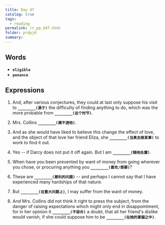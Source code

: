 ```yaml
---
title: Day 47
catalog: true
tags: 
  - reading
permalink: /r_pp_d47.html
folder: prdpjd
summary: 
---
```


## Words

-   <b data-toggle="tooltip" data-original-title="{{site.data.glossary.eligible}}">`eligible`</b>
-   <b data-toggle="tooltip" data-original-title="{{site.data.glossary.penance}}">`penance`</b>


## Expressions

1.  And, after various conjectures, they could at last only suppose his visit to <b data-toggle="tooltip" data-original-title="{{site.data.answers.d47_a}}">`________(源于)`</b> the difficulty of finding anything to do, which was the more probable from <b data-toggle="tooltip" data-original-title="{{site.data.answers.d47_a2}}">`________(这个时节)`</b>.

2.  Mrs. Collins <b data-toggle="tooltip" data-original-title="{{site.data.answers.d47_b}}">`________(摸不透他)`</b>.

3.  And as she would have liked to believe this change the effect of love, and the object of that love her friend Eliza, she <b data-toggle="tooltip" data-original-title="{{site.data.answers.d47_c}}">`________(当真去做某事)`</b> to work to find it out.

4.  Yes -- if Darcy does not put it off again. But I am <b data-toggle="tooltip" data-original-title="{{site.data.answers.d47_d}}">`________(随他处置)`</b>.

5.  When have you been prevented by want of money from going wherever you chose, or procuring anything you <b data-toggle="tooltip" data-original-title="{{site.data.answers.d47_e}}">`________(喜欢/想要)`</b>?

6.  These are <b data-toggle="tooltip" data-original-title="{{site.data.answers.d47_f}}">`________(犀利的问题)`</b> -- and perhaps I cannot say that I have experienced many hardships of that nature.

7.  But <b data-toggle="tooltip" data-original-title="{{site.data.answers.d47_g}}">`________(在重大问题上)`</b>, I may suffer from the want of money.

8.  And Mrs. Collins did not think it right to press the subject, from the danger of raising expectations which might only end in disappointment, for in her opinion it <b data-toggle="tooltip" data-original-title="{{site.data.answers.d47_h}}">`________(不容许)`</b> a doubt, that all her friend's dislike would vanish, if she could suppose him to be <b data-toggle="tooltip" data-original-title="{{site.data.answers.d47_h2}}">`________(在她的掌握之中)`</b>.